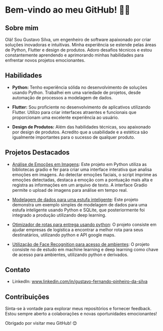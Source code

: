 # Bem-vindo ao meu GitHub! ✋🏿

## Sobre mim

Olá! Sou Gustavo Silva, um engenheiro de software apaixonado por criar soluções inovadoras e intuitivas. Minha experiência se estende pelas áreas de Python, Flutter e design de produtos. Adoro desafios técnicos e estou constantemente aprendendo e aprimorando minhas habilidades para enfrentar novos projetos emocionantes.

## Habilidades

- **Python:** Tenho experiência sólida no desenvolvimento de soluções usando Python. Trabalhei em uma variedade de projetos, desde automação de processos a modelagem de dados.

- **Flutter:** Sou proficiente no desenvolvimento de aplicativos utilizando Flutter. Utilizo para criar interfaces atraentes e funcionais que proporcionam uma excelente experiência ao usuário.

- **Design de Produtos:** Além das habilidades técnicas, sou apaixonado por design de produtos. Acredito que a usabilidade e a estética são igualmente importantes para o sucesso de qualquer produto.

## Projetos Destacados

- [Análise de Emoções em Imagens](https://github.com/Gustavofpsilva/Analise-em-taxa-de-burnout-via-imagens): Este projeto em Python utiliza as bibliotecas gradio e fer para criar uma interface interativa que analisa emoções em imagens. Ao detectar emoções faciais, o script imprime as emoções detectadas, destaca a emoção com a pontuação mais alta e registra as informações em um arquivo de texto. A interface Gradio permite o upload de imagens para análise em tempo real.

- [Modelagem de dados para uma estufa inteligente](https://github.com/Gustavofpsilva/Modelagem-de-dados-para-uma-estufa-inteligente): Este projeto demonstra um exemplo simples de modelagem de dados para uma estufa inteligente usando Python e SQLite, que posteriormente foi integrado a produção utilizando deep learning.

- [Otimizador de rotas para entrega usando python](https://github.com/Gustavofpsilva/OtimizadorDeRotasPython): O projeto consiste em ajudar empresas de logística a encontrar a melhor rota para seus destinatários, utilizando python e API google maps.

- [Utilização de Face Recognition para acesso de ambientes](https://github.com/Gustavofpsilva/FaceRecognitionOpenDoors): O projeto consiste no de estudo em machine learning e deep learning como chave de acesso para ambientes, utilizando python e derivados.

## Contato

- LinkedIn: www.linkedin.com/in/gustavo-fernando-pinheiro-da-silva

## Contribuições

Sinta-se à vontade para explorar meus repositórios e fornecer feedback. Estou sempre aberto a colaborações e novas oportunidades emocionantes!

Obrigado por visitar meu GitHub! 😊

